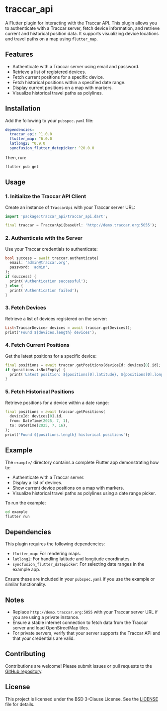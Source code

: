 # traccar_api

A Flutter plugin for interacting with the Traccar API. This plugin allows you to authenticate with a Traccar server, fetch device information, and retrieve current and historical position data. It supports visualizing device locations and travel paths on a map using `flutter_map`.

## Features
- Authenticate with a Traccar server using email and password.
- Retrieve a list of registered devices.
- Fetch current positions for a specific device.
- Fetch historical positions within a specified date range.
- Display current positions on a map with markers.
- Visualize historical travel paths as polylines.

## Installation

Add the following to your `pubspec.yaml` file:

```yaml
dependencies:
  traccar_api: ^1.0.0
  flutter_map: ^6.0.0
  latlong2: ^0.9.0
  syncfusion_flutter_datepicker: ^20.0.0
```

Then, run:

```bash
flutter pub get
```

## Usage

### 1. Initialize the Traccar API Client
Create an instance of `TraccarApi` with your Traccar server URL:

```dart
import 'package:traccar_api/traccar_api.dart';

final traccar = TraccarApi(baseUrl: 'http://demo.traccar.org:5055');
```

### 2. Authenticate with the Server
Use your Traccar credentials to authenticate:

```dart
bool success = await traccar.authenticate(
  email: 'admin@traccar.org',
  password: 'admin',
);
if (success) {
  print('Authentication successful');
} else {
  print('Authentication failed');
}
```

### 3. Fetch Devices
Retrieve a list of devices registered on the server:

```dart
List<TraccarDevice> devices = await traccar.getDevices();
print('Found ${devices.length} devices');
```

### 4. Fetch Current Positions
Get the latest positions for a specific device:

```dart
final positions = await traccar.getPositions(deviceId: devices[0].id);
if (positions.isNotEmpty) {
  print('Latest position: ${positions[0].latitude}, ${positions[0].longitude}');
}
```

### 5. Fetch Historical Positions
Retrieve positions for a device within a date range:

```dart
final positions = await traccar.getPositions(
  deviceId: devices[0].id,
  from: DateTime(2025, 7, 1),
  to: DateTime(2025, 7, 16),
);
print('Found ${positions.length} historical positions');
```

## Example

The `example/` directory contains a complete Flutter app demonstrating how to:
- Authenticate with a Traccar server.
- Display a list of devices.
- Show current device positions on a map with markers.
- Visualize historical travel paths as polylines using a date range picker.

To run the example:

```bash
cd example
flutter run
```

## Dependencies
This plugin requires the following dependencies:
- `flutter_map`: For rendering maps.
- `latlong2`: For handling latitude and longitude coordinates.
- `syncfusion_flutter_datepicker`: For selecting date ranges in the example app.

Ensure these are included in your `pubspec.yaml` if you use the example or similar functionality.

## Notes
- Replace `http://demo.traccar.org:5055` with your Traccar server URL if you are using a private instance.
- Ensure a stable internet connection to fetch data from the Traccar server and load OpenStreetMap tiles.
- For private servers, verify that your server supports the Traccar API and that your credentials are valid.

## Contributing
Contributions are welcome! Please submit issues or pull requests to the [GitHub repository](https://github.com/dedyksuntoro/traccar_api).

## License
This project is licensed under the BSD 3-Clause License. See the [LICENSE](LICENSE) file for details.
